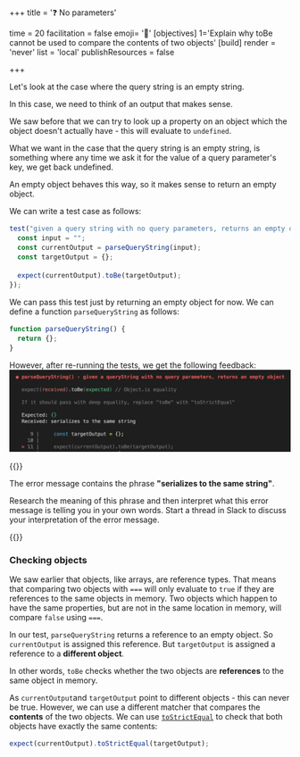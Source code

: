 +++
title = '❓ No parameters'

time = 20
facilitation = false
emoji= '🧩'
[objectives]
    1='Explain why toBe cannot be used to compare the contents of two objects'
[build]
  render = 'never'
  list = 'local'
  publishResources = false

+++

Let's look at the case where the query string is an empty string.

In this case, we need to think of an output that makes sense.

We saw before that we can try to look up a property on an object which the object doesn't actually have - this will evaluate to `undefined`.

What we want in the case that the query string is an empty string, is something where any time we ask it for the value of a query parameter's key, we get back undefined.

An empty object behaves this way, so it makes sense to return an empty object.

We can write a test case as follows:

```js
test("given a query string with no query parameters, returns an empty object", function () {
  const input = "";
  const currentOutput = parseQueryString(input);
  const targetOutput = {};

  expect(currentOutput).toBe(targetOutput);
});
```

We can pass this test just by returning an empty object for now. We can define a function `parseQueryString` as follows:

```js
function parseQueryString() {
  return {};
}
```

However, after re-running the tests, we get the following feedback:
![to-be-check-error](to-be-check-error.png)

{{<note title="🔎 📜 research and interpret" type="activity">}}

The error message contains the phrase **"serializes to the same string"**.

Research the meaning of this phrase and then interpret what this error message is telling you in your own words. Start a thread in Slack to discuss your interpretation of the error message.

{{</note>}}

### Checking objects

We saw earlier that objects, like arrays, are reference types. That means that comparing two objects with `===` will only evaluate to `true` if they are references to the same objects in memory. Two objects which happen to have the same properties, but are not in the same location in memory, will compare `false` using `===`.

In our test, `parseQueryString` returns a reference to an empty object. So `currentOutput` is assigned this reference. But `targetOutput` is assigned a reference to a **different object**.

In other words, `toBe` checks whether the two objects are **references** to the same object in memory.

As `currentOutput`and `targetOutput` point to different objects - this can never be true. However, we can use a different matcher that compares the **contents** of the two objects. We can use [`toStrictEqual`](https://jestjs.io/docs/expect#tostrictequalvalue) to check that both objects have exactly the same contents:

```js
expect(currentOutput).toStrictEqual(targetOutput);
```
